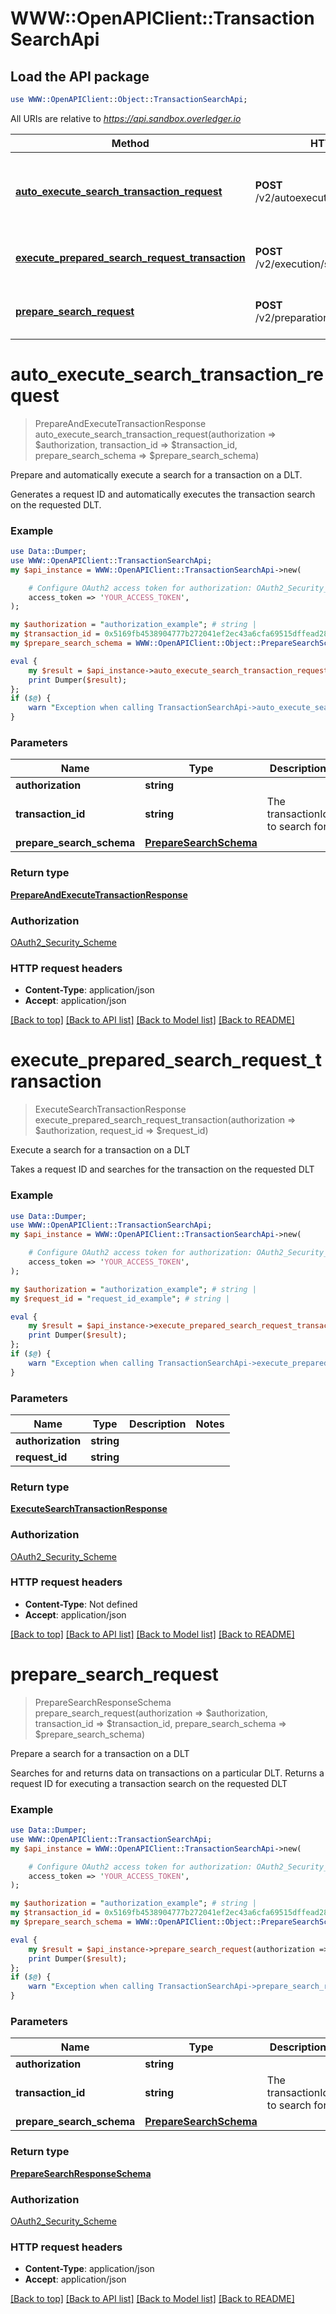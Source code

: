 # WWW::OpenAPIClient::TransactionSearchApi

## Load the API package
```perl
use WWW::OpenAPIClient::Object::TransactionSearchApi;
```

All URIs are relative to *https://api.sandbox.overledger.io*

Method | HTTP request | Description
------------- | ------------- | -------------
[**auto_execute_search_transaction_request**](TransactionSearchApi.md#auto_execute_search_transaction_request) | **POST** /v2/autoexecution/search/transaction | Prepare and automatically execute a search for a transaction on a DLT.
[**execute_prepared_search_request_transaction**](TransactionSearchApi.md#execute_prepared_search_request_transaction) | **POST** /v2/execution/search/transaction | Execute a search for a transaction on a DLT
[**prepare_search_request**](TransactionSearchApi.md#prepare_search_request) | **POST** /v2/preparation/search/transaction | Prepare a search for a transaction on a DLT


# **auto_execute_search_transaction_request**
> PrepareAndExecuteTransactionResponse auto_execute_search_transaction_request(authorization => $authorization, transaction_id => $transaction_id, prepare_search_schema => $prepare_search_schema)

Prepare and automatically execute a search for a transaction on a DLT.

Generates a request ID and automatically executes the transaction search on the requested DLT.

### Example
```perl
use Data::Dumper;
use WWW::OpenAPIClient::TransactionSearchApi;
my $api_instance = WWW::OpenAPIClient::TransactionSearchApi->new(

    # Configure OAuth2 access token for authorization: OAuth2_Security_Scheme
    access_token => 'YOUR_ACCESS_TOKEN',
);

my $authorization = "authorization_example"; # string | 
my $transaction_id = 0x5169fb4538904777b272041ef2ec43a6cfa69515dffead2809d54d9f53c172ab; # string | The transactionId to search for
my $prepare_search_schema = WWW::OpenAPIClient::Object::PrepareSearchSchema->new(); # PrepareSearchSchema | 

eval {
    my $result = $api_instance->auto_execute_search_transaction_request(authorization => $authorization, transaction_id => $transaction_id, prepare_search_schema => $prepare_search_schema);
    print Dumper($result);
};
if ($@) {
    warn "Exception when calling TransactionSearchApi->auto_execute_search_transaction_request: $@\n";
}
```

### Parameters

Name | Type | Description  | Notes
------------- | ------------- | ------------- | -------------
 **authorization** | **string**|  | 
 **transaction_id** | **string**| The transactionId to search for | 
 **prepare_search_schema** | [**PrepareSearchSchema**](PrepareSearchSchema.md)|  | 

### Return type

[**PrepareAndExecuteTransactionResponse**](PrepareAndExecuteTransactionResponse.md)

### Authorization

[OAuth2_Security_Scheme](../README.md#OAuth2_Security_Scheme)

### HTTP request headers

 - **Content-Type**: application/json
 - **Accept**: application/json

[[Back to top]](#) [[Back to API list]](../README.md#documentation-for-api-endpoints) [[Back to Model list]](../README.md#documentation-for-models) [[Back to README]](../README.md)

# **execute_prepared_search_request_transaction**
> ExecuteSearchTransactionResponse execute_prepared_search_request_transaction(authorization => $authorization, request_id => $request_id)

Execute a search for a transaction on a DLT

Takes a request ID and searches for the transaction on the requested DLT

### Example
```perl
use Data::Dumper;
use WWW::OpenAPIClient::TransactionSearchApi;
my $api_instance = WWW::OpenAPIClient::TransactionSearchApi->new(

    # Configure OAuth2 access token for authorization: OAuth2_Security_Scheme
    access_token => 'YOUR_ACCESS_TOKEN',
);

my $authorization = "authorization_example"; # string | 
my $request_id = "request_id_example"; # string | 

eval {
    my $result = $api_instance->execute_prepared_search_request_transaction(authorization => $authorization, request_id => $request_id);
    print Dumper($result);
};
if ($@) {
    warn "Exception when calling TransactionSearchApi->execute_prepared_search_request_transaction: $@\n";
}
```

### Parameters

Name | Type | Description  | Notes
------------- | ------------- | ------------- | -------------
 **authorization** | **string**|  | 
 **request_id** | **string**|  | 

### Return type

[**ExecuteSearchTransactionResponse**](ExecuteSearchTransactionResponse.md)

### Authorization

[OAuth2_Security_Scheme](../README.md#OAuth2_Security_Scheme)

### HTTP request headers

 - **Content-Type**: Not defined
 - **Accept**: application/json

[[Back to top]](#) [[Back to API list]](../README.md#documentation-for-api-endpoints) [[Back to Model list]](../README.md#documentation-for-models) [[Back to README]](../README.md)

# **prepare_search_request**
> PrepareSearchResponseSchema prepare_search_request(authorization => $authorization, transaction_id => $transaction_id, prepare_search_schema => $prepare_search_schema)

Prepare a search for a transaction on a DLT

Searches for and returns data on transactions on a particular DLT. Returns a request ID for executing a transaction search on the requested DLT

### Example
```perl
use Data::Dumper;
use WWW::OpenAPIClient::TransactionSearchApi;
my $api_instance = WWW::OpenAPIClient::TransactionSearchApi->new(

    # Configure OAuth2 access token for authorization: OAuth2_Security_Scheme
    access_token => 'YOUR_ACCESS_TOKEN',
);

my $authorization = "authorization_example"; # string | 
my $transaction_id = 0x5169fb4538904777b272041ef2ec43a6cfa69515dffead2809d54d9f53c172ab; # string | The transactionId to search for
my $prepare_search_schema = WWW::OpenAPIClient::Object::PrepareSearchSchema->new(); # PrepareSearchSchema | 

eval {
    my $result = $api_instance->prepare_search_request(authorization => $authorization, transaction_id => $transaction_id, prepare_search_schema => $prepare_search_schema);
    print Dumper($result);
};
if ($@) {
    warn "Exception when calling TransactionSearchApi->prepare_search_request: $@\n";
}
```

### Parameters

Name | Type | Description  | Notes
------------- | ------------- | ------------- | -------------
 **authorization** | **string**|  | 
 **transaction_id** | **string**| The transactionId to search for | 
 **prepare_search_schema** | [**PrepareSearchSchema**](PrepareSearchSchema.md)|  | 

### Return type

[**PrepareSearchResponseSchema**](PrepareSearchResponseSchema.md)

### Authorization

[OAuth2_Security_Scheme](../README.md#OAuth2_Security_Scheme)

### HTTP request headers

 - **Content-Type**: application/json
 - **Accept**: application/json

[[Back to top]](#) [[Back to API list]](../README.md#documentation-for-api-endpoints) [[Back to Model list]](../README.md#documentation-for-models) [[Back to README]](../README.md)

